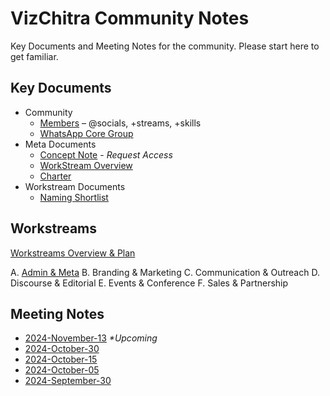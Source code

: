 # VizChitra Community Notes

Key Documents and Meeting Notes for the community. Please start here to get familiar.


## Key Documents

- Community 
  - [Members](https://docs.google.com/spreadsheets/d/1Vfxe6mashH19zObWQ74mYwXr_ftUNzsOO5FUFaP8w0Q/edit?usp=sharing) – @socials, +streams, +skills
  - [WhatsApp Core Group]()
- Meta Documents
  - [Concept Note](https://docs.google.com/document/d/1WiGoeug9QzqTIL2qdVAjhLVU3fieeUVTZ3VB-h_q3Go/edit?usp=sharing) - _Request Access_
  - [WorkStream Overview](meta/workstreams.md)
  - [Charter](meta/charter.md)
- Workstream Documents
  - [Naming Shortlist](https://docs.google.com/spreadsheets/d/1NI3K1g5J5ORFfH0cxRL8bY5k5i3XLXM1gj4RvK3OiLk/edit?gid=820916346#gid=820916346)

## Workstreams
[Workstreams Overview & Plan](meta/workstreams.md) 

 A. [Admin & Meta](/admin&meta)
 B. Branding & Marketing
 C. Communication & Outreach
 D. Discourse & Editorial
 E. Events & Conference
 F. Sales & Partnership

## Meeting Notes

- [2024-November-13](meeting/20241113.md) _*Upcoming_
- [2024-October-30](meeting/20241030.md) 
- [2024-October-15](meeting/20241015.md)
- [2024-October-05](meeting/20241005.md)
- [2024-September-30](meeting/20240930.md)

